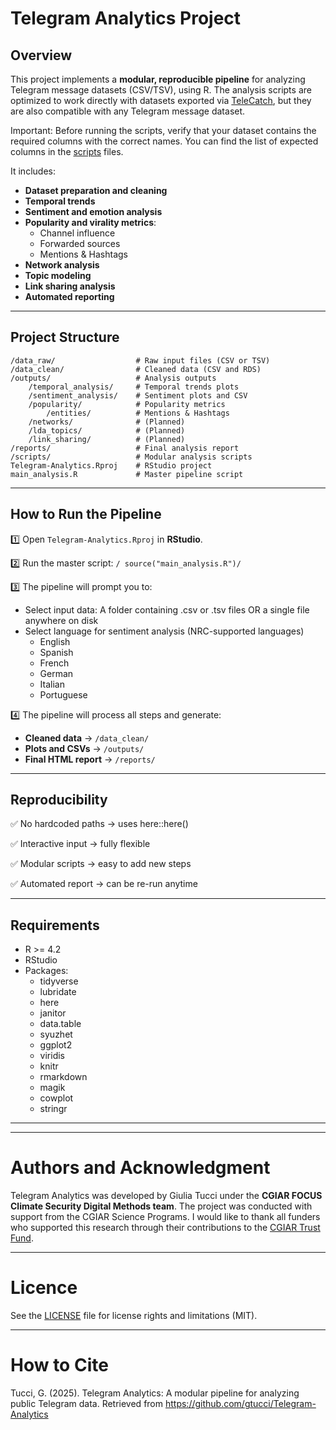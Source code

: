 # Telegram Analytics Project

## Overview

This project implements a **modular, reproducible pipeline** for analyzing Telegram message datasets (CSV/TSV), using R. The analysis scripts are optimized to work directly with datasets exported via [TeleCatch](https://github.com/labaffa/telecatch), but they are also compatible with any Telegram message dataset.

Important: Before running the scripts, verify that your dataset contains the required columns with the correct names. You can find the list of expected columns in the [scripts](https://github.com/gtucci/Telegram-Analytics/tree/main/scripts) files.

It includes:

-   **Dataset preparation and cleaning**
-   **Temporal trends**
-   **Sentiment and emotion analysis**
-   **Popularity and virality metrics**:
    -   Channel influence
    -   Forwarded sources
    -   Mentions & Hashtags
-   **Network analysis** 
-   **Topic modeling** 
-   **Link sharing analysis** 
-   **Automated reporting** 

------------------------------------------------------------------------

## Project Structure

``` text
/data_raw/                  # Raw input files (CSV or TSV)
/data_clean/                # Cleaned data (CSV and RDS)
/outputs/                   # Analysis outputs
    /temporal_analysis/     # Temporal trends plots
    /sentiment_analysis/    # Sentiment plots and CSV
    /popularity/            # Popularity metrics
        /entities/          # Mentions & Hashtags
    /networks/              # (Planned)
    /lda_topics/            # (Planned)
    /link_sharing/          # (Planned)
/reports/                   # Final analysis report
/scripts/                   # Modular analysis scripts
Telegram-Analytics.Rproj    # RStudio project
main_analysis.R             # Master pipeline script
```

------------------------------------------------------------------------

## How to Run the Pipeline

1️⃣ Open `Telegram-Analytics.Rproj` in **RStudio**.

2️⃣ Run the master script: `/ source("main_analysis.R")/`

3️⃣ The pipeline will prompt you to:

-   Select input data: A folder containing .csv or .tsv files OR a single file anywhere on disk
-   Select language for sentiment analysis (NRC-supported languages)
    -   English
    -   Spanish
    -   French
    -   German
    -   Italian
    -   Portuguese

4️⃣ The pipeline will process all steps and generate:

-   **Cleaned data** → `/data_clean/`
-   **Plots and CSVs** → `/outputs/`
-   **Final HTML report** → `/reports/`

------------------------------------------------------------------------

## Reproducibility

✅ No hardcoded paths → uses here::here()

✅ Interactive input → fully flexible

✅ Modular scripts → easy to add new steps

✅ Automated report → can be re-run anytime

------------------------------------------------------------------------

## Requirements

-   R \>= 4.2
-   RStudio
-   Packages:
    -   tidyverse
    -   lubridate
    -   here
    -   janitor
    -   data.table
    -   syuzhet
    -   ggplot2
    -   viridis
    -   knitr
    -   rmarkdown
    -   magik
    -   cowplot
    -   stringr

------------------------------------------------------------------------


------------------------------------------------------------------------

# Authors and Acknowledgment

Telegram Analytics was developed by Giulia Tucci under the **CGIAR FOCUS** **Climate Security Digital Methods team**. The project was conducted with support from the CGIAR Science Programs. I would like to thank all funders who supported this research through their contributions to the [CGIAR Trust Fund](https://www.cgiar.org/funders/).

------------------------------------------------------------------------

# Licence

See the [LICENSE](https://github.com/gtucci/Telegram-Analytics/blob/main/LICENSE) file for license rights and limitations (MIT).


------------------------------------------------------------------------

# How to Cite

Tucci, G. (2025). Telegram Analytics: A modular pipeline for analyzing public Telegram data. Retrieved from https://github.com/gtucci/Telegram-Analytics
